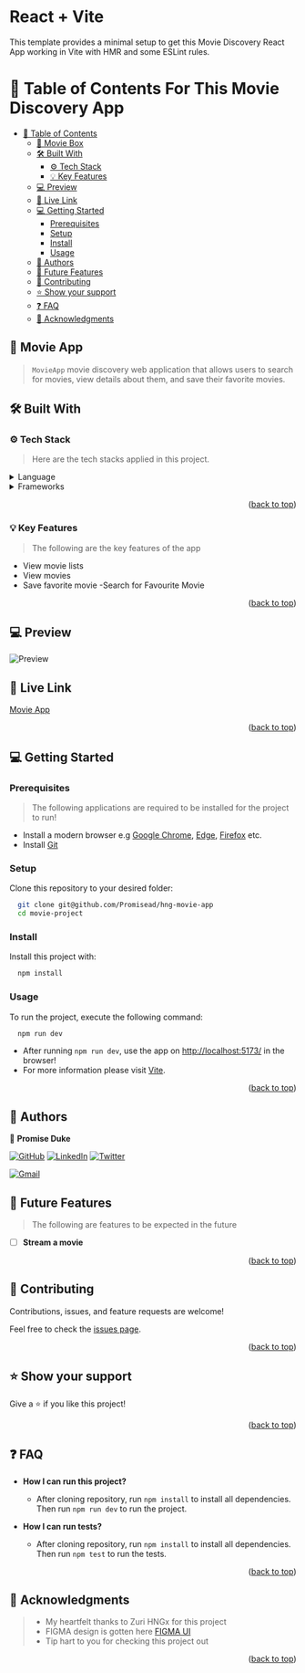 # React + Vite

This template provides a minimal setup to get this Movie Discovery React App working in Vite with HMR and some ESLint rules.

# 📗 Table of Contents For This Movie Discovery App <a name="readme-top"></a>

- [📗 Table of Contents ](#-table-of-contents-)
  - [📖 Movie Box ](#-movie-box-)
  - [🛠 Built With ](#-built-with-)
    - [⚙️ Tech Stack ](#️-tech-stack-)
    - [💡 Key Features ](#-key-features-)
  - [💻 Preview ](#-preview-)
  - [🚀 Live Link ](#-live-link-)
  - [💻 Getting Started ](#-getting-started-)
    - [Prerequisites](#prerequisites)
    - [Setup](#setup)
    - [Install](#install)
    - [Usage](#usage)
  - [👥 Authors ](#-authors-)
  - [🔭 Future Features ](#-future-features-)
  - [🤝 Contributing ](#-contributing-)
  - [⭐️ Show your support ](#️-show-your-support-)
  - [❓ FAQ ](#-faq-)
  - [🙏 Acknowledgments ](#-acknowledgments-)

## 📖 Movie App <a name="movie_app"></a>

> `MovieApp` movie discovery web application that allows users to search for movies, view details about them, and save their favorite movies.

## 🛠 Built With <a name="built-with"></a>

### ⚙️ Tech Stack <a name="tech-stack"></a>

> Here are the tech stacks applied in this project.

<details>
  <summary>Language</summary>
  <ul>
    <li><a href="https://www.typescriptlang.org/">JavaScript</a></li>
  </ul>
</details>

<details>
  <summary>Frameworks</summary>
  <ul>
    <li><a href="https://react.dev/">React</a></li>
<li><a href="https://mui.com/material-ui/
">MaterialUI</a></li>
<li><a href="https://sass-lang.com/documentation/syntax//
">Sass</a></li>
  </ul>
</details>

<p align="right">(<a href="#readme-top">back to top</a>)</p>

### 💡 Key Features <a name="key-features"></a>

> The following are the key features of the app

- View movie lists
- View movies
- Save favorite movie
  -Search for Favourite Movie

<p align="right">(<a href="#readme-top">back to top</a>)</p>

## 💻 Preview <a name="preview"></a>

![Preview](./assets/../src/assets/preview.jpeg)

## 🚀 Live Link <a name="live-endpoint"></a>

[Movie App](https://hng-movie-app-neon.vercel.app/)

<p align="right">(<a href="#readme-top">back to top</a>)</p>

<!-- GETTING STARTED -->

## 💻 Getting Started <a name="getting-started"></a>

### Prerequisites

> The following applications are required to be installed for the project to run!

- Install a modern browser e.g [Google Chrome](https://www.google.com/chrome/), [Edge](https://www.microsoft.com/en-us/edge?r=1), [Firefox](https://www.mozilla.org/en-US/exp/firefox/new/) etc.
- Install [Git](https://git-scm.com/downloads)

### Setup

Clone this repository to your desired folder:

```sh
  git clone git@github.com/Promisead/hng-movie-app
  cd movie-project
```

### Install

Install this project with:

```sh
  npm install
```

### Usage

To run the project, execute the following command:

```sh
  npm run dev
```

- After running `npm run dev`, use the app on [http://localhost:5173/](http://localhost:5173/) in the browser!
- For more information please visit [Vite](https://vitejs.dev/guide/).

<p align="right">(<a href="#readme-top">back to top</a>)</p>

## 👥 Authors <a name="authors"></a>

👤 **Promise Duke**

[![GitHub](https://img.shields.io/badge/github-%23121011.svg?style=for-the-badge&logo=github&logoColor=white)](https://github.com/Promisead/)
[![LinkedIn](https://img.shields.io/badge/linkedin-%230077B5.svg?style=for-the-badge&logo=linkedin&logoColor=white)](https://www.linkedin.com/in/promisechampion/)
[![Twitter](https://img.shields.io/badge/Twitter-%231DA1F2.svg?style=for-the-badge&logo=Twitter&logoColor=white)](https://twitter.com/promisechampion/)

[![Gmail](https://img.shields.io/badge/Gmail-D14836?style=for-the-badge&logo=gmail&logoColor=white)](mailto:promiseduke@gmail.com)

## 🔭 Future Features <a name="future-features"></a>

> The following are features to be expected in the future

- [ ] **Stream a movie**

<p align="right">(<a href="#readme-top">back to top</a>)</p>

## 🤝 Contributing <a name="contributing"></a>

Contributions, issues, and feature requests are welcome!

Feel free to check the [issues page](../../issues/).

<p align="right">(<a href="#readme-top">back to top</a>)</p>

## ⭐️ Show your support <a name="support"></a>

Give a ⭐️ if you like this project!

<p align="right">(<a href="#readme-top">back to top</a>)</p>

## ❓ FAQ <a name="faq"></a>

- **How I can run this project?**

  - After cloning repository, run `npm install` to install all dependencies. Then run `npm run dev` to run the project.

- **How I can run tests?**

  - After cloning repository, run `npm install` to install all dependencies. Then run `npm test` to run the tests.

<p align="right">(<a href="#readme-top">back to top</a>)</p>

## 🙏 Acknowledgments <a name="acknowledgements"></a>

> - My heartfelt thanks to Zuri HNGx for this project
> - FIGMA design is gotten here [FIGMA UI](<https://www.figma.com/file/tVfgoNfhYkQaUkh8LGqRab/MovieApp-(Community)?type=design&node-id=1220-324&mode=design&t=6998DWtjQrxz8mOf-0>)
> - Tip hart to you for checking this project out

<p align="right">(<a href="#readme-top">back to top</a>)</p>

